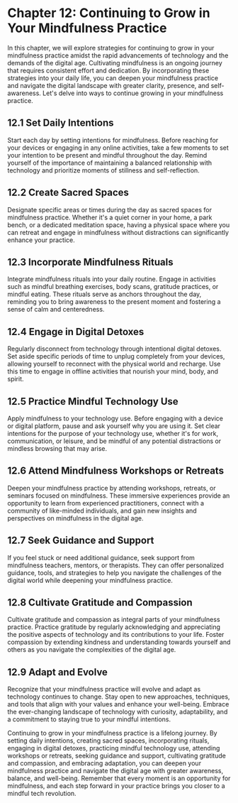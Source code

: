 Chapter 12: Continuing to Grow in Your Mindfulness Practice
===========================================================

In this chapter, we will explore strategies for continuing to grow in your mindfulness practice amidst the rapid advancements of technology and the demands of the digital age. Cultivating mindfulness is an ongoing journey that requires consistent effort and dedication. By incorporating these strategies into your daily life, you can deepen your mindfulness practice and navigate the digital landscape with greater clarity, presence, and self-awareness. Let's delve into ways to continue growing in your mindfulness practice.

12.1 Set Daily Intentions
-------------------------

Start each day by setting intentions for mindfulness. Before reaching for your devices or engaging in any online activities, take a few moments to set your intention to be present and mindful throughout the day. Remind yourself of the importance of maintaining a balanced relationship with technology and prioritize moments of stillness and self-reflection.

12.2 Create Sacred Spaces
-------------------------

Designate specific areas or times during the day as sacred spaces for mindfulness practice. Whether it's a quiet corner in your home, a park bench, or a dedicated meditation space, having a physical space where you can retreat and engage in mindfulness without distractions can significantly enhance your practice.

12.3 Incorporate Mindfulness Rituals
------------------------------------

Integrate mindfulness rituals into your daily routine. Engage in activities such as mindful breathing exercises, body scans, gratitude practices, or mindful eating. These rituals serve as anchors throughout the day, reminding you to bring awareness to the present moment and fostering a sense of calm and centeredness.

12.4 Engage in Digital Detoxes
------------------------------

Regularly disconnect from technology through intentional digital detoxes. Set aside specific periods of time to unplug completely from your devices, allowing yourself to reconnect with the physical world and recharge. Use this time to engage in offline activities that nourish your mind, body, and spirit.

12.5 Practice Mindful Technology Use
------------------------------------

Apply mindfulness to your technology use. Before engaging with a device or digital platform, pause and ask yourself why you are using it. Set clear intentions for the purpose of your technology use, whether it's for work, communication, or leisure, and be mindful of any potential distractions or mindless browsing that may arise.

12.6 Attend Mindfulness Workshops or Retreats
---------------------------------------------

Deepen your mindfulness practice by attending workshops, retreats, or seminars focused on mindfulness. These immersive experiences provide an opportunity to learn from experienced practitioners, connect with a community of like-minded individuals, and gain new insights and perspectives on mindfulness in the digital age.

12.7 Seek Guidance and Support
------------------------------

If you feel stuck or need additional guidance, seek support from mindfulness teachers, mentors, or therapists. They can offer personalized guidance, tools, and strategies to help you navigate the challenges of the digital world while deepening your mindfulness practice.

12.8 Cultivate Gratitude and Compassion
---------------------------------------

Cultivate gratitude and compassion as integral parts of your mindfulness practice. Practice gratitude by regularly acknowledging and appreciating the positive aspects of technology and its contributions to your life. Foster compassion by extending kindness and understanding towards yourself and others as you navigate the complexities of the digital age.

12.9 Adapt and Evolve
---------------------

Recognize that your mindfulness practice will evolve and adapt as technology continues to change. Stay open to new approaches, techniques, and tools that align with your values and enhance your well-being. Embrace the ever-changing landscape of technology with curiosity, adaptability, and a commitment to staying true to your mindful intentions.

Continuing to grow in your mindfulness practice is a lifelong journey. By setting daily intentions, creating sacred spaces, incorporating rituals, engaging in digital detoxes, practicing mindful technology use, attending workshops or retreats, seeking guidance and support, cultivating gratitude and compassion, and embracing adaptation, you can deepen your mindfulness practice and navigate the digital age with greater awareness, balance, and well-being. Remember that every moment is an opportunity for mindfulness, and each step forward in your practice brings you closer to a mindful tech revolution.
